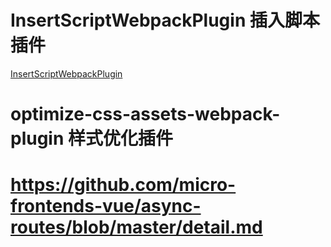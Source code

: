 # InsertScriptWebpackPlugin 插入脚本插件
[InsertScriptWebpackPlugin](https://github.com/tbhuabi/insert-script-webpack-plugin#readme)

# optimize-css-assets-webpack-plugin 样式优化插件

# https://github.com/micro-frontends-vue/async-routes/blob/master/detail.md


